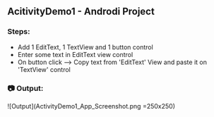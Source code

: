 ## AcitivityDemo1 - Androdi Project

### Steps:
 - Add 1 EditText, 1 TextView and 1 button control
 - Enter some text in EditText view control
 - On button click --> Copy text from 'EditText' View and paste it on 'TextView' control

### :camera: Output:
![Output](ActivityDemo1_App_Screenshot.png =250x250)
